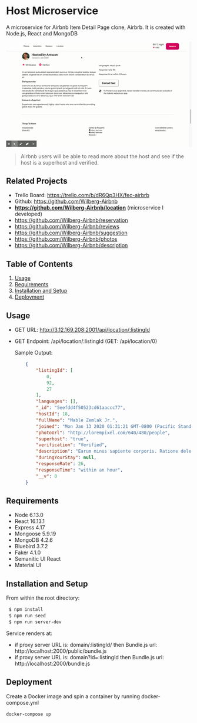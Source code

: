 # Host Microservice

A microservice for Airbnb Item Detail Page clone, Airbrb. It is created with Node.js, React and MongoDB

![](Host.gif)

  >Airbnb users will be able to read more about the host and see if the host is a superhost and verified.

## Related Projects

  - Trello Board: https://trello.com/b/dR6Qp3HX/fec-airbrb
  - Github: https://github.com/Wilberg-Airbnb
  - **https://github.com/Wilberg-Airbnb/location** (microservice I developed)
  - https://github.com/Wilberg-Airbnb/reservation
  - https://github.com/Wilberg-Airbnb/reviews
  - https://github.com/Wilberg-Airbnb/suggestion
  - https://github.com/Wilberg-Airbnb/photos
  - https://github.com/Wilberg-Airbnb/description


## Table of Contents

1. [Usage](#Usage)
2. [Requirements](#Requirements)
3. [Installation and Setup](#InstallationandSetup)
4. [Deployment](#Deployment)

## Usage

  - GET URL: http://3.12.169.208:2001/api/location/:listingId
  - GET Endpoint: /api/location/:listingId (GET: /api/location/0)

    Sample Output:
    ```json
        {
            "listingId": [
                0,
                92,
                27
            ],
            "languages": [],
            "_id": "5eefdd4f50523cd61aaccc77",
            "hostId": 18,
            "fullName": "Mable Zemlak Jr.",
            "joined": "Mon Jan 13 2020 01:31:21 GMT-0800 (Pacific Standard Time)",
            "photoUrl": "http://lorempixel.com/640/480/people",
            "superhost": "true",
            "verification": "Verified",
            "description": "Earum minus sapiente corporis. Ratione delectus nihil inventore non iusto distinctio natus. Inventore adipisci ut at atque ex atque est et adipisci. Est nobis sit amet optio et ut in debitis.",
            "duringYourStay": null,
            "responseRate": 26,
            "responseTime": "within an hour",
            "__v": 0
        }
    ```

## Requirements

- Node 6.13.0
- React 16.13.1
- Express 4.17
- Mongoose 5.9.19
- MongoDB 4.2.6
- Bluebird 3.7.2
- Faker 4.1.0
- Semanitic UI React
- Material UI

## Installation and Setup
  
From within the root directory:

```sh
 $ npm install
 $ npm run seed 
 $ npm run server-dev
```

Service renders at:
    <div id="host"></div>

- if proxy server URL is: domain/:listingId/ then Bundle.js url: http://localhost:2000/public/bundle.js
- if proxy server URL is: domain?id=:listingId then Bundle.js url: http://localhost:2000/bundle.js

## Deployment

Create a Docker image and spin a container by running docker-compose.yml

```sh
docker-compose up
```
